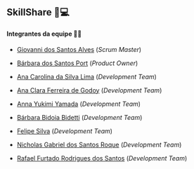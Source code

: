 ## SkillShare :brain::computer:	

#### Integrantes da equipe :girl::boy:

* [Giovanni dos Santos Alves](https://www.linkedin.com/in/giovanni-santos-546412154/) (*Scrum Master*)

* [Bárbara dos Santos Port](https://www.linkedin.com/in/b%C3%A1rbara-port-402158198/) (*Product Owner*)

* [Ana Carolina da Silva Lima](https://www.linkedin.com/in/ana-carolina-lima-099955136/) (*Development Team*)

* [Ana Clara Ferreira de Godoy](https://www.linkedin.com/in/ana-clara-godoy-2973381b2/) (*Development Team*)

* [Anna Yukimi Yamada](https://www.linkedin.com/in/anna-yukimi-yamada-6ba23b149/) (*Development Team*)

* [Bárbara Bidoia Bidetti](https://www.linkedin.com/in/barbara-bidetti-bb910a1b3/) (*Development Team*)

* [Felipe Silva](https://www.linkedin.com/in/felipe-silva-13b3b61a0/) (*Development Team*)

* [Nicholas Gabriel dos Santos Roque](https://www.linkedin.com/in/nicholas-gabriel-dos-santos-roque-9113511b2/) (*Development Team*)

* [Rafael Furtado Rodrigues dos Santos](https://www.linkedin.com/in/rafael-furtado-613a9712a/) (*Development Team*)
